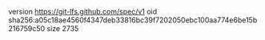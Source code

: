 version https://git-lfs.github.com/spec/v1
oid sha256:a05c18ae4560f4347deb33816bc39f7202050ebc100aa774e6be15b216759c50
size 2735
